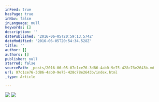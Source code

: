```yaml
---
inFeed: true
hasPage: true
inNav: false
inLanguage: null
keywords: []
description: ''
datePublished: '2016-06-05T20:59:13.574Z'
dateModified: '2016-06-05T20:54:34.528Z'
title: ''
author: []
authors: []
publisher: null
starred: false
sourcePath: _posts/2016-06-05-07c1ce76-3d86-4ab0-9e75-428c78e2643b.md
url: 07c1ce76-3d86-4ab0-9e75-428c78e2643b/index.html
_type: Article

---
```

![](https://the-grid-user-content.s3-us-west-2.amazonaws.com/9309645f-0150-4c42-8dbb-90be0b9b5ab0.jpg)
![](https://the-grid-user-content.s3-us-west-2.amazonaws.com/9040853d-939f-46d4-8520-4e45454463ee.jpg)